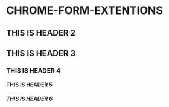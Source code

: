 # CHROME-FORM-EXTENTIONS
 
## THIS IS HEADER 2

## THIS IS HEADER 3

### THIS IS HEADER 4

#### THIS IS HEADER 5

##### THIS IS HEADER 6

